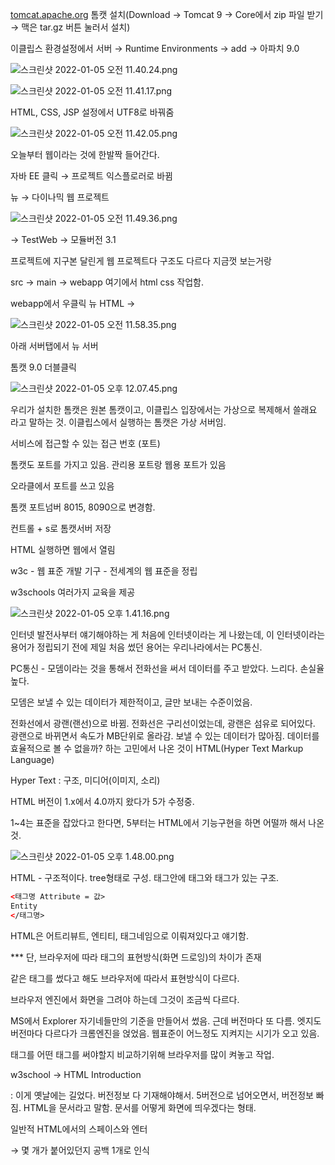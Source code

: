 [tomcat.apache.org](http://tomcat.apache.org) 톰캣 설치(Download → Tomcat 9 → Core에서 zip 파일 받기 → 맥은 tar.gz 버튼 눌러서 설치)

이클립스 환경설정에서 서버 → Runtime Environments → add → 아파치 9.0

![스크린샷 2022-01-05 오전 11.40.24.png](https://s3-us-west-2.amazonaws.com/secure.notion-static.com/c05efbf1-e794-4ca4-a30c-6b7c8f27e18e/스크린샷_2022-01-05_오전_11.40.24.png)

![스크린샷 2022-01-05 오전 11.41.17.png](https://s3-us-west-2.amazonaws.com/secure.notion-static.com/ba258f6b-98b2-490f-8572-2b99c02e44d6/스크린샷_2022-01-05_오전_11.41.17.png)

HTML, CSS, JSP 설정에서 UTF8로 바꿔줌

![스크린샷 2022-01-05 오전 11.42.05.png](https://s3-us-west-2.amazonaws.com/secure.notion-static.com/1d8890d4-0811-4a9a-aaf1-986cedb91f8c/스크린샷_2022-01-05_오전_11.42.05.png)

오늘부터 웹이라는 것에 한발짝 들어간다.

자바 EE 클릭 → 프로젝트 익스플로러로 바뀜

뉴 → 다이나믹 웹 프로젝트 

![스크린샷 2022-01-05 오전 11.49.36.png](https://s3-us-west-2.amazonaws.com/secure.notion-static.com/837aa282-df47-4aca-945c-394cc06423cb/스크린샷_2022-01-05_오전_11.49.36.png)

→ TestWeb → 모듈버전 3.1

프로젝트에 지구본 달린게 웹 프로젝트다 구조도 다르다 지금껏 보는거랑

src → main → webapp 여기에서 html css 작업함.

webapp에서 우클릭 뉴 HTML → 

![스크린샷 2022-01-05 오전 11.58.35.png](https://s3-us-west-2.amazonaws.com/secure.notion-static.com/6c5d3aa5-55a2-47d5-a4dc-6cd3a4486203/스크린샷_2022-01-05_오전_11.58.35.png)

아래 서버탭에서 뉴 서버

톰캣 9.0 더블클릭

![스크린샷 2022-01-05 오후 12.07.45.png](https://s3-us-west-2.amazonaws.com/secure.notion-static.com/fbcbff37-2e57-47f2-b7a1-06f42d91104c/스크린샷_2022-01-05_오후_12.07.45.png)

우리가 설치한 톰캣은 원본 톰캣이고, 이클립스 입장에서는 가상으로 복제해서 쓸래요 라고 말하는 것. 이클립스에서 실행하는 톰캣은 가상 서버임.

서비스에 접근할 수 있는 접근 번호 (포트)

톰캣도 포트를 가지고 있음. 관리용 포트랑 웹용 포트가 있음

오라클에서 포트를 쓰고 있음

톰캣 포트넘버 8015, 8090으로 변경함.

컨트롤 + s로 톰캣서버 저장

HTML 실행하면 웹에서 열림

w3c - 웹 표준 개발 기구 - 전세계의 웹 표준을 정립

w3schools 여러가지 교육을 제공

![스크린샷 2022-01-05 오후 1.41.16.png](https://s3-us-west-2.amazonaws.com/secure.notion-static.com/9bfb4184-c572-49fc-abe4-4818711700c6/스크린샷_2022-01-05_오후_1.41.16.png)

인터넷 발전사부터 얘기해야하는 게 처음에 인터넷이라는 게 나왔는데, 이 인터넷이라는 용어가 정립되기 전에 제일 처음 썼던 용어는 우리나라에서는 PC통신. 

PC통신 - 모뎀이라는 것을 통해서 전화선을 써서 데이터를 주고 받았다. 느리다. 손실율 높다. 

모뎀은 보낼 수 있는 데이터가 제한적이고, 글만 보내는 수준이었음.

전화선에서 광랜(랜선)으로 바뀜. 전화선은 구리선이었는데, 광랜은 섬유로 되어있다. 광랜으로 바뀌면서 속도가 MB단위로 올라감. 보낼 수 있는 데이터가 많아짐. 데이터를 효율적으로 볼 수 없을까? 하는 고민에서 나온 것이 HTML(Hyper Text Markup Language)

Hyper Text : 구조, 미디어(이미지, 소리)

HTML 버전이 1.x에서 4.0까지 왔다가 5가 수정중.

1~4는 표준을 잡았다고 한다면, 5부터는 HTML에서 기능구현을 하면 어떨까 해서 나온 것.

![스크린샷 2022-01-05 오후 1.48.00.png](https://s3-us-west-2.amazonaws.com/secure.notion-static.com/fcda9c80-df4c-4344-b705-238e8f58d008/스크린샷_2022-01-05_오후_1.48.00.png)

HTML - 구조적이다. tree형태로 구성. 태그안에 태그와 태그가 있는 구조.

```html
<태그명 Attribute = 값>
Entity
</태그명>
```

HTML은 어트리뷰트, 엔티티, 태그네임으로 이뤄져있다고 얘기함.

*** 단, 브라우저에 따라 태그의 표현방식(화면 드로잉)의 차이가 존재

같은 태그를 썼다고 해도 브라우저에 따라서 표현방식이 다르다.

브라우저 엔진에서 화면을 그려야 하는데 그것이 조금씩 다르다.

MS에서 Explorer 자기네들만의 기준을 만들어서 썼음. 근데 버전마다 또 다름. 엣지도 버전마다 다르다가 크롬엔진을 얹었음. 웹표준이 어느정도 지켜지는 시기가 오고 있음.

태그를 어떤 태그를 써야할지 비교하기위해 브라우저를 많이 켜놓고 작업. 

w3school → HTML Introduction

<!DOCTYPE html> : 이게 옛날에는 길었다. 버전정보 다 기재해야해서. 5버전으로 넘어오면서, 버전정보 빠짐. HTML을 문서라고 말함. 문서를 어떻게 화면에 띄우겠다는 형태. 

<HTML>

일반적 HTML에서의 스페이스와 엔터

→ 몇 개가 붙어있던지 공백 1개로 인식